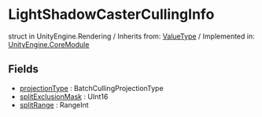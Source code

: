 # LightShadowCasterCullingInfo
struct in UnityEngine.Rendering
 / Inherits from: <a href="https://docs.unity3d.com/6000.2/Documentation/ScriptReference/ValueType.html">ValueType</a> / Implemented in: <a href="https://docs.unity3d.com/6000.2/Documentation/ScriptReference/UnityEngine.CoreModule.html">UnityEngine.CoreModule</a>

## Fields
- <a href="https://docs.unity3d.com/6000.2/Documentation/ScriptReference/LightShadowCasterCullingInfo-projectionType.html">projectionType</a> : BatchCullingProjectionType
- <a href="https://docs.unity3d.com/6000.2/Documentation/ScriptReference/LightShadowCasterCullingInfo-splitExclusionMask.html">splitExclusionMask</a> : UInt16
- <a href="https://docs.unity3d.com/6000.2/Documentation/ScriptReference/LightShadowCasterCullingInfo-splitRange.html">splitRange</a> : RangeInt
